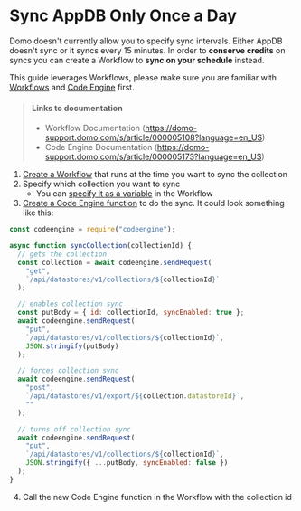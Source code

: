 
# Sync AppDB Only Once a Day

Domo doesn't currently allow you to specify sync intervals. Either AppDB doesn't sync or it syncs every 15 minutes. In order to **conserve credits** on syncs you can create a Workflow to **sync on your schedule** instead.

This guide leverages Workflows, please make sure you are familiar with [Workflows](https://domo-support.domo.com/s/article/000005108?language=en_US) and [Code Engine](https://domo-support.domo.com/s/article/000005173?language=en_US) first. 

<!-- theme: info -->
> #### Links to documentation
> - Workflow Documentation (https://domo-support.domo.com/s/article/000005108?language=en_US) 
> - Code Engine Documentation (https://domo-support.domo.com/s/article/000005173?language=en_US)


1. [Create a Workflow](https://domo-support.domo.com/s/article/000005331?language=en_US) that runs at the time you want to sync the collection
2. Specify which collection you want to sync
    - You can [specify it as a variable](https://domo-support.domo.com/s/article/000005331?language=en_US#add_a_variable) in the Workflow
3. [Create a Code Engine function](https://domo-support.domo.com/s/article/000005173?language=en_US#create_custom_package) to do the sync. It could look something like this:
```js
const codeengine = require("codeengine");

async function syncCollection(collectionId) {
  // gets the collection
  const collection = await codeengine.sendRequest(
    "get",
    `/api/datastores/v1/collections/${collectionId}`
  );

  // enables collection sync
  const putBody = { id: collectionId, syncEnabled: true };
  await codeengine.sendRequest(
    "put",
    `/api/datastores/v1/collections/${collectionId}`,
    JSON.stringify(putBody)
  );

  // forces collection sync
  await codeengine.sendRequest(
    "post",
    `/api/datastores/v1/export/${collection.datastoreId}`,
    ""
  );

  // turns off collection sync
  await codeengine.sendRequest(
    "put",
    `/api/datastores/v1/collections/${collectionId}`,
    JSON.stringify({ ...putBody, syncEnabled: false })
  );
}
```
4. Call the new Code Engine function in the Workflow with the collection id

